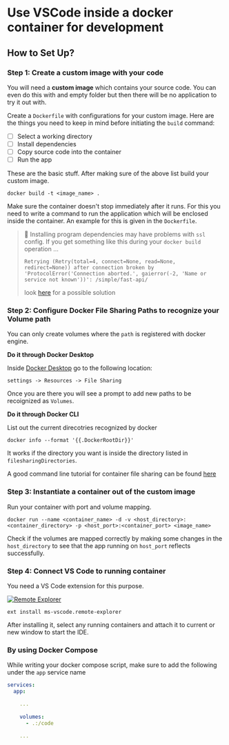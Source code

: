 # Use VSCode inside a docker container for development

## How to Set Up?

### Step 1: Create a custom image with your code

You will need a **custom image** which contains your source code. You can even do this with and empty folder but then there will be no application to try it out with.

Create a `Dockerfile` with configurations for your custom image. Here are the things you need to keep in mind before initiating the `build` command:

- [ ] Select a working directory
- [ ] Install dependencies
- [ ] Copy source code into the container
- [ ] Run the app

These are the basic stuff. After making sure of the above list build your custom image.

```ssh
docker build -t <image_name> . 
```

Make sure the container doesn't stop immediately after it runs. For this you need to write a command to run the application which will be enclosed inside the container. An example for this is given in the `Dockerfile`.

> 📌 Installing program dependencies may have problems with `ssl` config.
> If you get something like this during your `docker build` operation ...
> 
> `Retrying (Retry(total=4, connect=None, read=None, redirect=None)) after connection broken by 'ProtocolError('Connection aborted.', gaierror(-2, 'Name or service not known'))': /simple/fast-api/`
> 
> look [here](https://stackoverflow.com/questions/28668180/cant-install-pip-packages-inside-a-docker-container-with-ubuntu) for a possible solution

### Step 2: Configure Docker File Sharing Paths to recognize your Volume path

You can only create volumes where the `path` is registered with docker engine.

**Do it through Docker Desktop**

Inside [Docker Desktop](https://www.docker.com/products/docker-desktop/) go to the following location:

```shell
settings -> Resources -> File Sharing
```

Once you are there you will see a prompt to add new paths to be recoignized as `Volumes`.

**Do it through Docker CLI**

List out the current direcotries recognized by docker

```shell
docker info --format '{{.DockerRootDir}}'
```

It works if the directory you want is inside the directory listed in `filesharingDirectories`.

A good command line tutorial for container file sharing can be found [here](https://www.digitalocean.com/community/tutorials/how-to-share-data-between-docker-containers-on-ubuntu-22-04)

### Step 3: Instantiate a container out of the custom image

Run your container with port and volume mapping. 

```shell
docker run --name <container_name> -d -v <host_directory>:<container_directory> -p <host_port>:<container_port> <image_name>
```

Check if the volumes are mapped correctly by making some changes in the `host_directory` to see that the app running on `host_port` reflects successfully.

### Step 4: Connect VS Code to running container

You need a VS Code extension for this purpose.

[<img src="https://img.shields.io/badge/Remote_Explorer_VSCode_Extension-%23A0DDF1.svg?&style=for-the-badge&logo=visual-studio-code&logoColor=gray" alt="Remote Explorer">](https://marketplace.visualstudio.com/items?itemName=ms-vscode.remote-explorer)

```shell
ext install ms-vscode.remote-explorer
```

After installing it, select any running containers and attach it to current or new window to start the IDE.

### By using Docker Compose

While writing your docker compose script, make sure to add the following under the `app` service name

```yml
services:
  app:

    ...
  
    volumes:
      - .:/code

    ...
```
